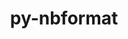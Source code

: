 ---
title: "py-nbformat"
layout: cache
categories: [package, v0.18.1]
meta: {"versions": ["5.1.3"], "compilers": ["gcc@=7.3.1", "gcc@=7.5.0"], "oss": ["amzn2", "ubuntu18.04"], "platforms": ["linux"], "targets": ["aarch64", "graviton2", "x86_64", "x86_64_v3", "x86_64_v4"], "stacks": ["aws-isc", "aws-isc-aarch64", "data-vis-sdk", "e4s", "root"], "num_specs": 7, "num_specs_by_stack": {"root": 7, "aws-isc-aarch64": 2, "e4s": 2, "data-vis-sdk": 1, "aws-isc": 2}}
spec_details: [{"hash": "mkdf3zyzszirb74o3plmeehm2vd66b6q", "compiler": "gcc@=7.3.1", "versions": ["5.1.3"], "os": "amzn2", "platform": "linux", "target": "aarch64", "variants": [], "stacks": ["root", "aws-isc-aarch64"], "size": "-", "tarball": "https://binaries.spack.io/v0.18.1/build_cache/linux-amzn2-aarch64/gcc-7.3.1/py-nbformat-5.1.3/linux-amzn2-aarch64-gcc-7.3.1-py-nbformat-5.1.3-mkdf3zyzszirb74o3plmeehm2vd66b6q.spack"}, {"hash": "fckpcxnjtucmt6uyeiivwkgr5dga7z7s", "compiler": "gcc@=7.5.0", "versions": ["5.1.3"], "os": "ubuntu18.04", "platform": "linux", "target": "x86_64", "variants": [], "stacks": ["root", "e4s"], "size": "-", "tarball": "https://binaries.spack.io/v0.18.1/build_cache/linux-ubuntu18.04-x86_64/gcc-7.5.0/py-nbformat-5.1.3/linux-ubuntu18.04-x86_64-gcc-7.5.0-py-nbformat-5.1.3-fckpcxnjtucmt6uyeiivwkgr5dga7z7s.spack"}, {"hash": "ilj776hlsrg2n6fksfmhzqvwncps46c3", "compiler": "gcc@=7.3.1", "versions": ["5.1.3"], "os": "amzn2", "platform": "linux", "target": "graviton2", "variants": [], "stacks": ["root", "aws-isc-aarch64"], "size": "-", "tarball": "https://binaries.spack.io/v0.18.1/build_cache/linux-amzn2-graviton2/gcc-7.3.1/py-nbformat-5.1.3/linux-amzn2-graviton2-gcc-7.3.1-py-nbformat-5.1.3-ilj776hlsrg2n6fksfmhzqvwncps46c3.spack"}, {"hash": "plc522dytdhfnoqn2g7aqeix5kvxgzrb", "compiler": "gcc@=7.5.0", "versions": ["5.1.3"], "os": "ubuntu18.04", "platform": "linux", "target": "x86_64", "variants": [], "stacks": ["data-vis-sdk", "root"], "size": "-", "tarball": "https://binaries.spack.io/v0.18.1/build_cache/linux-ubuntu18.04-x86_64/gcc-7.5.0/py-nbformat-5.1.3/linux-ubuntu18.04-x86_64-gcc-7.5.0-py-nbformat-5.1.3-plc522dytdhfnoqn2g7aqeix5kvxgzrb.spack"}, {"hash": "bkbd5evor3hmd4xcb3ycrq4qy6vqrov7", "compiler": "gcc@=7.3.1", "versions": ["5.1.3"], "os": "amzn2", "platform": "linux", "target": "x86_64_v4", "variants": [], "stacks": ["root", "aws-isc"], "size": "-", "tarball": "https://binaries.spack.io/v0.18.1/build_cache/linux-amzn2-x86_64_v4/gcc-7.3.1/py-nbformat-5.1.3/linux-amzn2-x86_64_v4-gcc-7.3.1-py-nbformat-5.1.3-bkbd5evor3hmd4xcb3ycrq4qy6vqrov7.spack"}, {"hash": "4lmjhy3sjebrjxn22fbc3vcrxaq77ed7", "compiler": "gcc@=7.5.0", "versions": ["5.1.3"], "os": "ubuntu18.04", "platform": "linux", "target": "x86_64", "variants": [], "stacks": ["root", "e4s"], "size": "-", "tarball": "https://binaries.spack.io/v0.18.1/build_cache/linux-ubuntu18.04-x86_64/gcc-7.5.0/py-nbformat-5.1.3/linux-ubuntu18.04-x86_64-gcc-7.5.0-py-nbformat-5.1.3-4lmjhy3sjebrjxn22fbc3vcrxaq77ed7.spack"}, {"hash": "4s5s2aqhtl2xdqiu2yzal34e7j2ndeqj", "compiler": "gcc@=7.3.1", "versions": ["5.1.3"], "os": "amzn2", "platform": "linux", "target": "x86_64_v3", "variants": [], "stacks": ["root", "aws-isc"], "size": "-", "tarball": "https://binaries.spack.io/v0.18.1/build_cache/linux-amzn2-x86_64_v3/gcc-7.3.1/py-nbformat-5.1.3/linux-amzn2-x86_64_v3-gcc-7.3.1-py-nbformat-5.1.3-4s5s2aqhtl2xdqiu2yzal34e7j2ndeqj.spack"}]
---